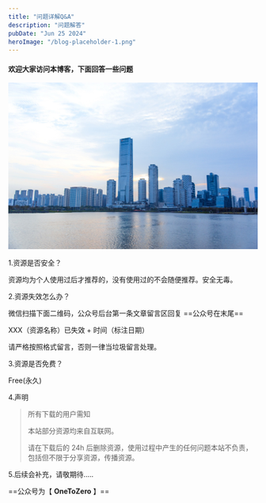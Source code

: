 ```yaml
---
title: "问题详解Q&A"
description: "问题解答"
pubDate: "Jun 25 2024"
heroImage: "/blog-placeholder-1.png"
---
```


#### 欢迎大家访问本博客，下面回答一些问题

![blog-placeholder-about](./../../../public/blog-placeholder-about.jpg)

1.资源是否安全？

资源均为个人使用过后才推荐的，没有使用过的不会随便推荐。安全无毒。

2.资源失效怎么办？

微信扫描下面二维码，公众号后台第一条文章留言区回复  ==公众号在末尾==

XXX（资源名称）已失效 + 时间（标注日期）

请严格按照格式留言，否则一律当垃圾留言处理。

3.资源是否免费？

Free(永久)

4.声明

> 所有下载的用户需知
>
> 本站部分资源均来自互联网。
>
> 请在下载后的 24h 后删除资源，使用过程中产生的任何问题本站不负责，包括但不限于分享资源，传播资源。

5.后续会补充，请敬期待.....

==公众号为【 **OneToZero** 】==
